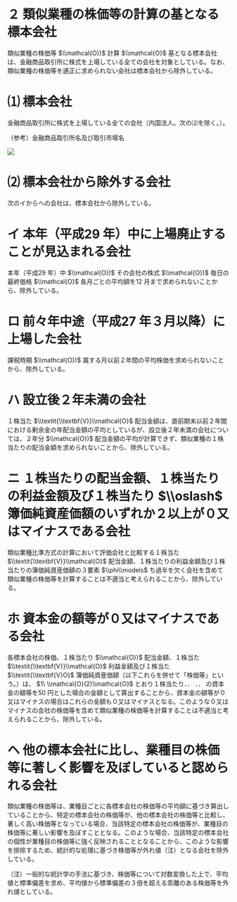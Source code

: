 # ２ 類似業種の株価等の計算の基となる標本会社

類似業種の株価等 $\\mathcal{O})$ 計算 $\\mathcal{O}$ 基となる標本会社は、金融商品取引所に株式を上場している全ての会社を対象としている。なお、類似業種の株価等を適正に求められない会社は標本会社から除外している。

# ⑴ 標本会社

金融商品取引所に株式を上場している全ての会社（内国法人。次の⑵を除く。）。

（参考）金融商品取引所名及び取引市場名

![](https://www.nta.go.jp/tmp/33e94bf2-8cfb-4428-8179-e13206e01b0a/images/02f3770bf5623be355a1812dc713bec600bd1ecc094bf515981fb9899d6effec.jpg)

# ⑵ 標本会社から除外する会社

次のイからへの会社は、標本会社から除外している。

# イ 本年（平成29 年）中に上場廃止することが見込まれる会社

本年（平成29 年）中 $\\mathcal{O})$ その会社の株式 $\\mathcal{O})$ 毎日の最終価格 $\\mathcal{O}$ 各月ごとの平均額を12 月まで求められないことから、除外している。

# ロ 前々年中途（平成27 年３月以降）に上場した会社

課税時期 $\\mathcal{O})$ 属する月以前２年間の平均株価を求められないことから、除外している。

# ハ 設立後２年未満の会社

１株当た $\\textit{\\textbf{V}}\\mathcal{O}$ 配当金額は、直前期末以前２年間における剰余金の年配当金額の平均としているが、設立後２年未満の会社については、２年分 $\\mathcal{O})$ 配当金額の平均が計算できず、類似業種の１株当たりの配当金額を求められないことから、除外している。

# ニ １株当たりの配当金額、１株当たりの利益金額及び１株当たり $\\oslash$ 簿価純資産価額のいずれか２以上が０又はマイナスである会社

類似業種比準方式の計算において評価会社と比較する１株当た $\\textit{\\textbf{V}}\\mathcal{O}$ 配当金額、１株当たりの利益金額及び１株当たりの簿価純資産価額の３要素 $\\phi\\models$ ち過半を欠く会社を含めて類似業種の株価等を計算することは不適当と考えられることから、除外している。

# ホ 資本金の額等が０又はマイナスである会社

各標本会社の株価、１株当たり $\\mathcal{O})$ 配当金額、１株当た $\\textit{\\textbf{V}}\\mathcal{O}$ 利益金額及び１株当た $\\textit{\\textbf{V}O}$ 簿価純資産価額（以下これらを併せて「株価等」という。）は、 $1\ \\mathcal{O}(2)\\mathcal{O}$ とおり１株当たり．． ．． の資本金の額等を50 円とした場合の金額として算出することから、資本金の額等が０又はマイナスの場合はこれらの金額も０又はマイナスとなる。このような０又はマイナスの会社の株価等を含めて類似業種の株価等を計算することは不適当と考えられることから、除外している。

# ヘ 他の標本会社に比し、業種目の株価等に著しく影響を及ぼしていると認められる会社

類似業種の株価等は、業種目ごとに各標本会社の株価等の平均額に基づき算出していることから、特定の標本会社の株価等が、他の標本会社の株価等と比較し、著しく高い株価等となっている場合、当該特定の標本会社の株価等が、業種目の株価等に著しい影響を及ぼすこととなる。このような場合、当該特定の標本会社の個性が業種目の株価等に強く反映されることとなることから、このような影響を排除するため、統計的な処理に基づき株価等が外れ値（注）となる会社を除外している。

（注）一般的な統計学の手法に基づき、株価等について対数変換した上で、平均値と標準偏差を求め、平均値から標準偏差の３倍を超える乖離のある株価等を外れ値としている。